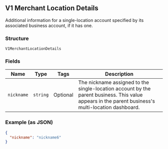 ## V1 Merchant Location Details

Additional information for a single-location account specified by its associated business account, if it has one.

### Structure

`V1MerchantLocationDetails`

### Fields

| Name | Type | Tags | Description |
|  --- | --- | --- | --- |
| `nickname` | `string` | Optional | The nickname assigned to the single-location account by the parent business. This value appears in the parent business's multi-location dashboard. |

### Example (as JSON)

```json
{
  "nickname": "nickname6"
}
```

